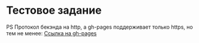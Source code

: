 # Тестовое задание

PS Протокол бекэнда на http, а gh-pages поддерживает только https, но тем не менее: [Ссылка на gh-pages](https://arturkaramov.github.io/test7WS/)

